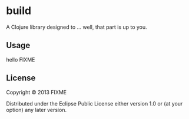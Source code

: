 # build

A Clojure library designed to ... well, that part is up to you.

## Usage
hello
FIXME

## License

Copyright © 2013 FIXME

Distributed under the Eclipse Public License either version 1.0 or (at
your option) any later version.
